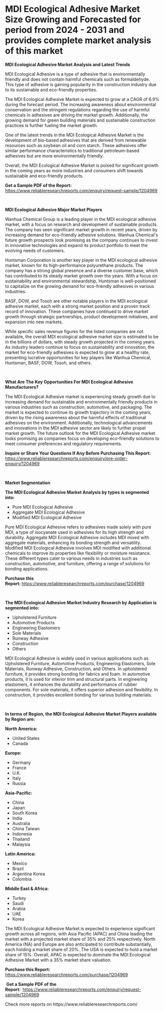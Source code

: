 <p><h1>MDI Ecological Adhesive Market Size Growing and Forecasted for period from 2024 - 2031 and provides complete market analysis of this market</h1></p><p><strong>MDI Ecological Adhesive Market Analysis and Latest Trends</strong></p>
<p><p>MDI Ecological Adhesive is a type of adhesive that is environmentally friendly and does not contain harmful chemicals such as formaldehyde. This type of adhesive is gaining popularity in the construction industry due to its sustainable and eco-friendly properties.</p><p>The MDI Ecological Adhesive Market is expected to grow at a CAGR of 6.9% during the forecast period. The increasing awareness about environmental conservation and the stringent regulations regarding the use of harmful chemicals in adhesives are driving the market growth. Additionally, the growing demand for green building materials and sustainable construction practices is further fueling the market growth.</p><p>One of the latest trends in the MDI Ecological Adhesive Market is the development of bio-based adhesives that are derived from renewable resources such as soybean oil and corn starch. These adhesives offer similar performance characteristics to traditional petroleum-based adhesives but are more environmentally friendly.</p><p>Overall, the MDI Ecological Adhesive Market is poised for significant growth in the coming years as more industries and consumers shift towards sustainable and eco-friendly products.</p></p>
<p><strong>Get a Sample PDF of the Report:&nbsp;</strong> <a href="https://www.reliableresearchreports.com/enquiry/request-sample/1204969">https://www.reliableresearchreports.com/enquiry/request-sample/1204969</a></p>
<p>&nbsp;</p>
<p><strong>MDI Ecological Adhesive Major Market Players</strong></p>
<p><p>Wanhua Chemical Group is a leading player in the MDI ecological adhesive market, with a focus on research and development of sustainable products. The company has seen significant market growth in recent years, driven by increasing demand for eco-friendly adhesive solutions. Wanhua Chemical's future growth prospects look promising as the company continues to invest in innovative technologies and expand its product portfolio to meet the evolving needs of customers.</p><p>Huntsman Corporation is another key player in the MDI ecological adhesive market, known for its high-performance polyurethane products. The company has a strong global presence and a diverse customer base, which has contributed to its steady market growth over the years. With a focus on sustainability and environmental stewardship, Huntsman is well-positioned to capitalize on the growing demand for eco-friendly adhesives in various industries.</p><p>BASF, DOW, and Tosoh are other notable players in the MDI ecological adhesive market, each with a strong market position and a proven track record of innovation. These companies have continued to drive market growth through strategic partnerships, product development initiatives, and expansion into new markets.</p><p>While specific sales revenue figures for the listed companies are not available, the overall MDI ecological adhesive market size is estimated to be in the billions of dollars, with steady growth projected in the coming years. As industry leaders continue to focus on sustainability and innovation, the market for eco-friendly adhesives is expected to grow at a healthy rate, presenting lucrative opportunities for key players like Wanhua Chemical, Huntsman, BASF, DOW, Tosoh, and others.</p></p>
<p>&nbsp;</p>
<p><strong>What Are The Key Opportunities For MDI Ecological Adhesive Manufacturers?</strong></p>
<p><p>The MDI Ecological Adhesive market is experiencing steady growth due to increasing demand for sustainable and environmentally friendly products in various industries such as construction, automotive, and packaging. The market is expected to continue its growth trajectory in the coming years, driven by the rising awareness about the harmful effects of traditional adhesives on the environment. Additionally, technological advancements and innovations in the MDI adhesive sector are likely to further propel market growth. The future outlook for the MDI Ecological Adhesive market looks promising as companies focus on developing eco-friendly solutions to meet consumer preferences and regulatory requirements.</p></p>
<p><strong>Inquire or Share Your Questions If Any Before Purchasing This Report:</strong> <a href="https://www.reliableresearchreports.com/enquiry/pre-order-enquiry/1204969">https://www.reliableresearchreports.com/enquiry/pre-order-enquiry/1204969</a></p>
<p>&nbsp;</p>
<p><strong>Market Segmentation</strong></p>
<p><strong>The MDI Ecological Adhesive Market Analysis by types is segmented into:</strong></p>
<p><ul><li>Pure MDI Ecological Adhesive</li><li>Aggregate MDI Ecological Adhesive</li><li>Modified MDI Ecological Adhesive</li></ul></p>
<p><p>Pure MDI Ecological Adhesive refers to adhesives made solely with pure MDI, a type of isocyanate used in adhesives for its high strength and durability. Aggregate MDI Ecological Adhesive includes MDI mixed with aggregate materials, enhancing its bonding strength and versatility. Modified MDI Ecological Adhesive involves MDI modified with additional chemicals to improve its properties like flexibility or moisture resistance. These different types cater to various needs in industries such as construction, automotive, and furniture, offering a range of solutions for bonding applications.</p></p>
<p><strong>Purchase this Report:&nbsp;</strong><a href="https://www.reliableresearchreports.com/purchase/1204969">https://www.reliableresearchreports.com/purchase/1204969</a></p>
<p>&nbsp;</p>
<p><strong>The MDI Ecological Adhesive Market Industry Research by Application is segmented into:</strong></p>
<p><ul><li>Upholstered Furniture</li><li>Automotive Products</li><li>Engineering Elastomers</li><li>Sole Materials</li><li>Runway Adhesive</li><li>Construction</li><li>Others</li></ul></p>
<p><p>MDI Ecological Adhesive is widely used in various applications such as Upholstered Furniture, Automotive Products, Engineering Elastomers, Sole Materials, Runway Adhesive, Construction, and Others. In upholstered furniture, it provides strong bonding for fabrics and foam. In automotive products, it is used for interior trim and structural parts. In engineering elastomers, it enhances the durability and performance of rubber components. For sole materials, it offers superior adhesion and flexibility. In construction, it provides excellent bonding for various building materials.</p></p>
<p>&nbsp;</p>
<p><strong>In terms of Region, the MDI Ecological Adhesive Market Players available by Region are:</strong></p>
<p>
    <p> <strong> North America: </strong>
        <ul>
            <li>United States</li>
            <li>Canada</li>
        </ul>
        </p> 
    <p> <strong> Europe: </strong>
        <ul>
            <li>Germany</li>
            <li>France</li>
            <li>U.K.</li>
            <li>Italy</li>
            <li>Russia</li>
        </ul>
        </p> 
    <p> <strong> Asia-Pacific: </strong>
        <ul>
            <li>China</li>
            <li>Japan</li>
            <li>South Korea</li>
            <li>India</li>
            <li>Australia</li>
            <li>China Taiwan</li>
            <li>Indonesia</li>
            <li>Thailand</li>
            <li>Malaysia</li>
        </ul>
        </p> 
    <p> <strong> Latin America: </strong>
        <ul>
            <li>Mexico</li>
            <li>Brazil</li>
            <li>Argentina Korea</li>
            <li>Colombia</li>
        </ul>
        </p> 
    <p> <strong> Middle East & Africa: </strong>
        <ul>
            <li>Turkey</li>
            <li>Saudi</li>
            <li>Arabia</li>
            <li>UAE</li>
            <li>Korea</li>
        </ul>
    </p>
    </p>
<p><p>The MDI Ecological Adhesive Market is expected to experience significant growth across all regions, with Asia Pacific (APAC) and China leading the market with a projected market share of 35% and 25% respectively. North America (NA) and Europe are also anticipated to contribute substantially, each holding a market share of 20%. The USA is expected to hold a market share of 15%. Overall, APAC is expected to dominate the MDI Ecological Adhesive Market with a 35% market share valuation.</p></p>
<p><strong>Purchase this Report: </strong><a href="https://www.reliableresearchreports.com/purchase/1204969">https://www.reliableresearchreports.com/purchase/1204969</a></p>
<p>&nbsp;<strong>Get a Sample PDF of the Report:&nbsp;&nbsp;</strong><a href="https://www.reliableresearchreports.com/enquiry/request-sample/1204969">https://www.reliableresearchreports.com/enquiry/request-sample/1204969</a></p>
<p><strong></strong></p>
<p>Check more reports on https://www.reliableresearchreports.com/</p>